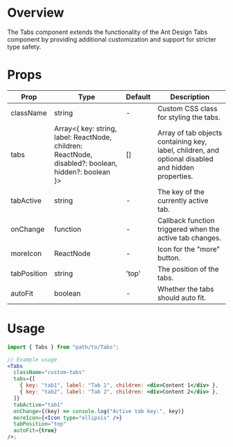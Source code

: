 # Overview

The Tabs component extends the functionality of the Ant Design Tabs component by providing additional customization and support for stricter type safety.

# Props

| Prop        | Type                                                                                                | Default | Description                                                                                        |
| ----------- | --------------------------------------------------------------------------------------------------- | ------- | -------------------------------------------------------------------------------------------------- |
| className   | string                                                                                              | -       | Custom CSS class for styling the tabs.                                                             |
| tabs        | Array<{ key: string, label: ReactNode, children: ReactNode, disabled?: boolean, hidden?: boolean }> | []      | Array of tab objects containing key, label, children, and optional disabled and hidden properties. |
| tabActive   | string                                                                                              | -       | The key of the currently active tab.                                                               |
| onChange    | function                                                                                            | -       | Callback function triggered when the active tab changes.                                           |
| moreIcon    | ReactNode                                                                                           | -       | Icon for the "more" button.                                                                        |
| tabPosition | string                                                                                              | 'top'   | The position of the tabs.                                                                          |
| autoFit     | boolean                                                                                             | -       | Whether the tabs should auto fit.                                                                  |

# Usage

```jsx
import { Tabs } from "path/to/Tabs";

// Example usage
<Tabs
  className="custom-tabs"
  tabs={[
    { key: "tab1", label: "Tab 1", children: <div>Content 1</div> },
    { key: "tab2", label: "Tab 2", children: <div>Content 2</div> },
  ]}
  tabActive="tab1"
  onChange={(key) => console.log("Active tab key:", key)}
  moreIcon={<Icon type="ellipsis" />}
  tabPosition="top"
  autoFit={true}
/>;
```

